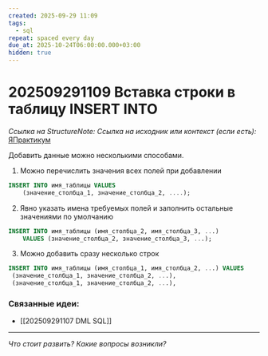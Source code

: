 ```yaml
---
created: 2025-09-29 11:09
tags:
  - sql
repeat: spaced every day
due_at: 2025-10-24T06:00:00.000+03:00
hidden: true
---
```

# 202509291109 Вставка строки в таблицу INSERT INTO

*Ссылка на StructureNote:*
*Ссылка на исходник или контекст (если есть):* [ЯПрактикум](https://practicum.yandex.ru/learn/backend-nodejs/courses/a4214ab0-2146-4152-b90e-651bf4c7ca5e/sprints/564244/topics/1b53ba64-4733-4307-b1cd-4bdadedf0af9/lessons/0588c8e3-81e8-4667-b71d-56c039a9e472/)

Добавить данные можно несколькими способами.

1) Можно перечислить значения всех полей при добавлении

```sql
INSERT INTO имя_таблицы VALUES
    (значение_столбца_1, значение_столбца_2, ....);
```

2) Явно указать имена требуемых полей и заполнить остальные значениями по умолчанию

```sql
INSERT INTO имя_таблицы (имя_столбца_2, имя_столбца_3, ...)
    VALUES (значение_столбца_2, значение_столбца_3, ...);
```

3) Можно добавить сразу несколько строк

```sql
INSERT INTO имя_таблицы (имя_столбца_1, имя_столбца_2, ...) VALUES
 (значение_столбца_1, значение_столбца_2, ...),
 (значение_столбца_1, значение_столбца_2, ...),
```

### Связанные идеи:

* [[202509291107 DML SQL]]
---

*Что стоит развить? Какие вопросы возникли?*
